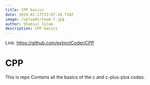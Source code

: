 ```yaml
---
title: CPP basics
date: 2019-02-17T13:07:18.738Z
image: /uploads/team-7.jpg
author: Shamiul Islam
description: CPP basics
---
```

Link: <https://github.com/extinctCoder/CPP>
# CPP
This is repo Contsins all the basics of the c and c-plus-plus codes.



